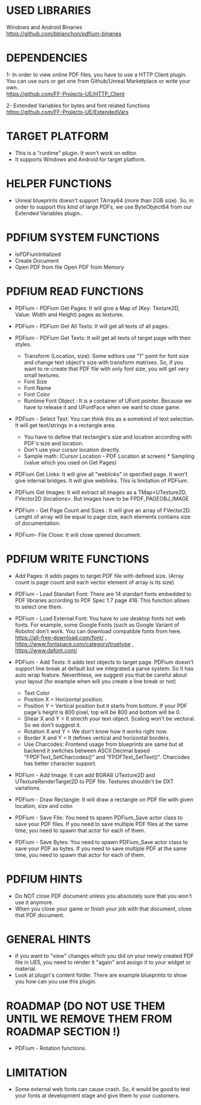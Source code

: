 # USED LIBRARIES
Windows and Android Binaries<br />
https://github.com/bblanchon/pdfium-binaries

# DEPENDENCIES
1- In order to view online PDF files, you have to use a HTTP Client plugin. You can use ours or get one from Github/Unreal Marketplace or write your own.<br />
https://github.com/FF-Projects-UE/HTTP_Client

2- Extended Variables for bytes and font related functions<br />
https://github.com/FF-Projects-UE/ExtendedVars

# TARGET PLATFORM
* This is a "runtime" plugin. It won't work on editor.
* It supports Windows and Android for target platform.

# HELPER FUNCTIONS
* Unreal blueprints doesn't support TArray64<uint8> (more than 2GB size). So, in order to support this kind of large PDFs, we use ByteObject64 from our Extended Variables plugin..

# PDFIUM SYSTEM FUNCTIONS
* IsPDFiumIntialized
* Create Document
* Open PDF from file
Open PDF from Memory

# PDFIUM READ FUNCTIONS
* PDFium - PDFium Get Pages: It will give a Map of (Key: Texture2D, Value: Width and Height) pages as textures.
* PDFium - PDFium Get All Texts: It will get all texts of all pages.
* PDFium - PDFium Get Texts: It will get all texts of target page with their styles.
	* Transform (Location, size): Some editors use "1" point for font size and change text object's size with transform matrixes. So, if you want to re-create that PDF file with only font size, you will get very small textures.
	* Font Size
	* Font Name
	* Font Color
	* Runtime Font Object : It is a container of UFont pointer. Because we have to release it and UFontFace when we want to close game.

* PDFium - Select Text: You can think this as a somekind of text selection. It will get text/strings in a rectangle area.
	* You have to define that rectangle's size and location according with PDF's size and location.
	* Don't use your cursor location directly.
	* Sample math: (Cursor Location - PDF Location at screen) * Sampling (value which you used on Get Pages)

* PDFium Get Links: It will give all "weblinks" in specified page. It won't give internal bridges. It will give weblinks. This is limitation of PDFium.
* PDFium Get Images: It will extract all images as a TMap<UTexture2D, FVector2D (locations>. But images have to be FPDF_PAGEOBJ_IMAGE
* PDFium - Get Page Count and Sizes : It will give an array of FVector2D. Lenght of array will be equal to page size, each elements contains size of documentation.
* PDFium- File Close: It will close opened document.

# PDFIUM WRITE FUNCTIONS
* Add Pages: It adds pages to target PDF file with defined size. (Array count is page count and each vector element of array is its size)
* PDFium - Load Standart Font: There are 14 standart fonts embedded to PDF libraries according to PDF Spec 1.7 page 416. This function allows to select one them.
* PDFium - Load External Font: You have to use desktop fonts not web fonts. For example, some Google Fonts (such as Google Variant of Roboto) don't work. You can download compatible fonts from here. https://all-free-download.com/font/ , https://www.fontspace.com/category/truetype , https://www.dafont.com/
* PDFium - Add Texts: It adds text objects to target page. PDFium doesn't support line break at default but we integrated a parse system. So it has auto wrap feature. Neverthless, we suggest you that be careful about your layout (for example when will you create a line break or not)
	* Text Color
	* Position X = Horizontal position.
	* Position Y = Vertical position but it starts from bottom. If your PDF page's height is 800 pixel, top will be 800 and bottom will be 0.
	* Shear X and Y = It strecth your text object. Scaling won't be vectoral. So we don't suggest it.
	* Rotation X and Y = We don't know how it works right now.
	* Border X and Y = It defines vertical and horizontal borders.
	* Use Charcodes: Frontend usage from blueprints are same but at backend it switches between ASCII Decimal based "FPDFText_SetCharcodes()" and "FPDFText_SetText()". Charcodes has better character support.

* PDFium - Add Image: It can add BGRA8 UTexture2D and UTextureRenderTarget2D to PDF file. Textures shouldn't be DXT variations.
* PDFium - Draw Rectangle: It will draw a rectangle on PDF file with given location, size and color.
* PDFium - Save File: You need to spawn PDFium_Save actor class to save your PDF files. If you need to save multiple PDF files at the same time, you need to spawn that actor for each of them.
* PDFium - Save Bytes: You need to spawn PDFium_Save actor class to save your PDF as bytes. If you need to save multiple PDF at the same time, you need to spawn that actor for each of them.

# PDFIUM HINTS
* Do NOT close PDF document unless you absolutely sure that you won't use it anymore.
* When you close your game or finish your job with that document, close that PDF document.

# GENERAL HINTS
* if you want to "view" changes which you did on your newly created PDF file in UE5, you need to render it "again" and assign it to your widget or material.
* Look at plugin's content folder. There are example blueprints to show you how can you use this plugin.

# ROADMAP (DO NOT USE THEM UNTIL WE REMOVE THEM FROM ROADMAP SECTION !)
* PDFium - Rotation functions.

# LIMITATION
* Some external web fonts can cause crash. So, it would be good to test your fonts at development stage and give them to your customers.